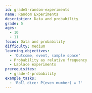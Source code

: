 ```yaml
---
id: grade5-random-experiments
name: Random Experiments
description: Data and probability
grade: 5
ages:
  - 10
  - 11
focus: Data and probability
difficulty: medium
learning_objectives:
  - 'Outcome, event, sample space'
  - Probability as relative frequency
  - Laplace experiments
prerequisites:
  - grade-4-probability
example_tasks:
  - 'Roll dice: P(even number) = ?'
---
```

